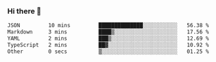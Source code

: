 ### Hi there 👋

<!--
**WShiBin/WShiBin** is a ✨ _special_ ✨ repository because its `README.md` (this file) appears on your GitHub profile.

Here are some ideas to get you started:

- 🔭 I’m currently working on ...
- 🌱 I’m currently learning ...
- 👯 I’m looking to collaborate on ...
- 🤔 I’m looking for help with ...
- 💬 Ask me about ...
- 📫 How to reach me: ...
- 😄 Pronouns: ...
- ⚡ Fun fact: ...
-->

<!--START_SECTION:waka-->

```txt
JSON         10 mins         ██████████████░░░░░░░░░░░   56.38 %
Markdown     3 mins          ████▒░░░░░░░░░░░░░░░░░░░░   17.56 %
YAML         2 mins          ███▒░░░░░░░░░░░░░░░░░░░░░   12.69 %
TypeScript   2 mins          ██▓░░░░░░░░░░░░░░░░░░░░░░   10.92 %
Other        0 secs          ▒░░░░░░░░░░░░░░░░░░░░░░░░   01.25 %
```

<!--END_SECTION:waka-->
